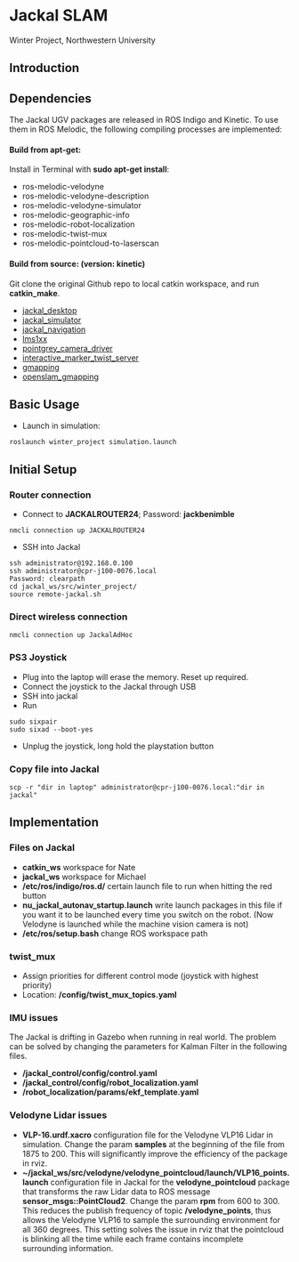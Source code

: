 # Jackal SLAM
Winter Project, Northwestern University

## Introduction


## Dependencies
The Jackal UGV packages are released in ROS Indigo and Kinetic. To use them in ROS Melodic, the following compiling processes are implemented:

#### Build from apt-get:
Install in Terminal with **sudo apt-get install**:
* ros-melodic-velodyne
* ros-melodic-velodyne-description
* ros-melodic-velodyne-simulator
* ros-melodic-geographic-info
* ros-melodic-robot-localization
* ros-melodic-twist-mux
* ros-melodic-pointcloud-to-laserscan

#### Build from source: (version: kinetic)
Git clone the original Github repo to local catkin workspace, and run **catkin_make**.
* [jackal_desktop](http://wiki.ros.org/jackal_desktop)
* [jackal_simulator](http://wiki.ros.org/jackal_simulator)
* [jackal_navigation](http://wiki.ros.org/jackal_navigation)
* [lms1xx](http://wiki.ros.org/LMS1xx)
* [pointgrey_camera_driver](http://wiki.ros.org/pointgrey_camera_driver)
* [interactive_marker_twist_server](http://wiki.ros.org/interactive_marker_twist_server)
* [gmapping](http://wiki.ros.org/gmapping)
* [openslam_gmapping](http://wiki.ros.org/openslam_gmapping)


## Basic Usage
* Launch in simulation:
```
roslaunch winter_project simulation.launch
```


## Initial Setup
### Router connection
* Connect to **JACKALROUTER24**; Password: **jackbenimble**
```
nmcli connection up JACKALROUTER24
```
* SSH into Jackal
```
ssh administrator@192.168.0.100
ssh administrator@cpr-j100-0076.local
Password: clearpath
cd jackal_ws/src/winter_project/
source remote-jackal.sh
```

### Direct wireless connection
```
nmcli connection up JackalAdHoc
```

### PS3 Joystick
* Plug into the laptop will erase the memory. Reset up required.
* Connect the joystick to the Jackal through USB
* SSH into jackal
* Run
```
sudo sixpair
sudo sixad --boot-yes
```
* Unplug the joystick, long hold the playstation button

### Copy file into Jackal
```
scp -r "dir in laptop" administrator@cpr-j100-0076.local:"dir in jackal"
```


## Implementation
### Files on Jackal
* **catkin_ws** workspace for Nate
* **jackal_ws** workspace for Michael
* **/etc/ros/indigo/ros.d/** certain launch file to run when hitting the red button
* **nu_jackal_autonav_startup.launch** write launch packages in this file if you want it to be launched every time you switch on the robot. (Now Velodyne is launched while the machine vision camera is not)
* **/etc/ros/setup.bash** change ROS workspace path

### **twist_mux**
* Assign priorities for different control mode (joystick with highest priority)
* Location: **/config/twist_mux_topics.yaml**

### IMU issues
The Jackal is drifting in Gazebo when running in real world. The problem can be solved by changing the parameters for Kalman Filter in the following files.
* **/jackal_control/config/control.yaml**
* **/jackal_control/config/robot_localization.yaml**
* **/robot_localization/params/ekf_template.yaml**

### Velodyne Lidar issues
* **VLP-16.urdf.xacro** configuration file for the Velodyne VLP16 Lidar in simulation. Change the param **samples** at the beginning of the file from 1875 to 200. This will significantly improve the efficiency of the package in rviz.
* **~/jackal_ws/src/velodyne/velodyne_pointcloud/launch/VLP16_points.launch** configuration file in Jackal for the **velodyne_pointcloud** package that transforms the raw Lidar data to ROS message **sensor_msgs::PointCloud2**. Change the param **rpm** from 600 to 300. This reduces the publish frequency of topic **/velodyne_points**, thus allows the Velodyne VLP16 to sample the surrounding environment for all 360 degrees. This setting solves the issue in rviz that the pointcloud is blinking all the time while each frame contains incomplete surrounding information.
